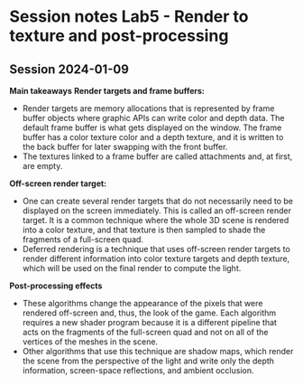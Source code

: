 # Session notes Lab5 - Render to texture and post-processing

## Session 2024-01-09

**Main takeaways**
**Render targets and frame buffers:**

- Render targets are memory allocations that is represented by frame buffer objects where graphic APIs can write color and depth data. The default frame buffer is what gets displayed on the window. The frame buffer has a color texture color and a depth texture, and it is written to the back buffer for later swapping with the front buffer.
- The textures linked to a frame buffer are called attachments and, at first, are empty.

**Off-screen render target:**

- One can create several render targets that do not necessarily need to be displayed on the screen immediately. This is called an off-screen render target. It is a common technique where the whole 3D scene is rendered into a color texture, and that texture is then sampled to shade the fragments of a full-screen quad.
- Deferred rendering is a technique that uses off-screen render targets to render different information into color texture targets and depth texture, which will be used on the final render to compute the light.

**Post-processing effects**

- These algorithms change the appearance of the pixels that were rendered off-screen and, thus, the look of the game. Each algorithm requires a new shader program because it is a different pipeline that acts on the fragments of the full-screen quad and not on all of the vertices of the meshes in the scene.
- Other algorithms that use this technique are shadow maps, which render the scene from the perspective of the light and write only the depth information, screen-space reflections, and ambient occlusion.